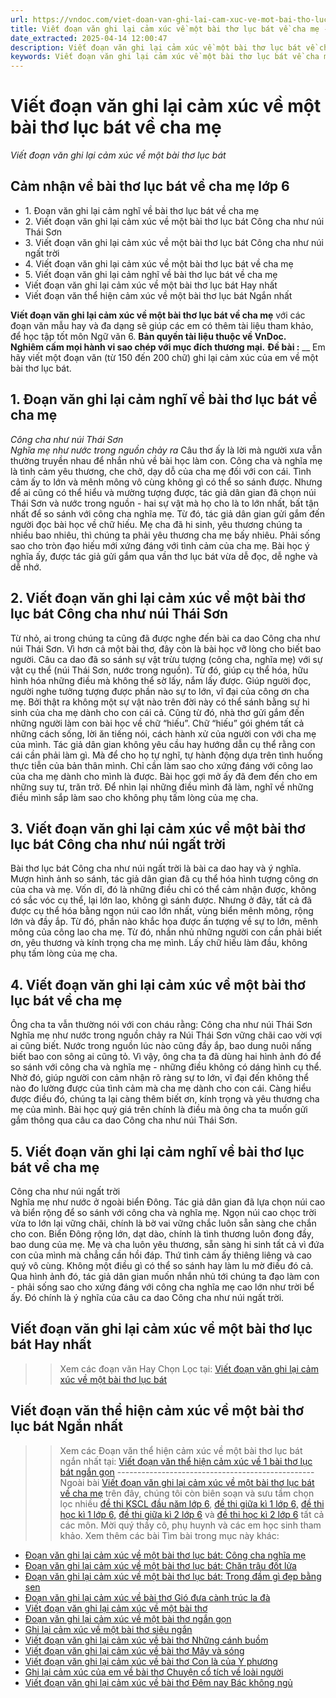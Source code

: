 ```yaml
---
url: https://vndoc.com/viet-doan-van-ghi-lai-cam-xuc-ve-mot-bai-tho-luc-bat-ve-cha-me-249828
title: Viết đoạn văn ghi lại cảm xúc về một bài thơ lục bát về cha mẹ - Viết đoạn văn ghi lại cảm xúc về một bài thơ lục bát - VnDoc.com
date_extracted: 2025-04-14 12:00:47
description: Viết đoạn văn ghi lại cảm xúc về một bài thơ lục bát về cha mẹ được biên soạn nhằm giúp các em HS đạt kết quả tốt trong quá trình làm bài tập và học tập môn Ngữ văn lớp 6.
keywords: Viết đoạn văn ghi lại cảm xúc về một bài thơ lục bát về cha mẹ,Viết đoạn văn ghi lại cảm xúc về một bài thơ lục bát Công cha như núi Thái Sơn,Cảm nghĩ về bài thơ lục bát Công cha như núi ngất trời,Viết đoạn văn ghi lại cảm nghĩ về bài thơ lục bát Công cha như núi ngất trời,viết đoạn văn ghi lại cảm xúc về một bài thơ lục bát,Viết một đoạn văn ghi lại cảm xúc về một bài thơ lục bát ngắn nhất,Viết đoạn văn ghi lại cảm xúc về một bài thơ lục bát ngắn gọn,Công cha như núi ngất trời,công cha như núi
---
```


# Viết đoạn văn ghi lại cảm xúc về một bài thơ lục bát về cha mẹ
 _Viết đoạn văn ghi lại cảm xúc về một bài thơ lục bát_
## **Cảm nhận về bài thơ lục bát về cha mẹ lớp 6**
  * 1\. Đoạn văn ghi lại cảm nghĩ về bài thơ lục bát về cha mẹ
  * 2\. Viết đoạn văn ghi lại cảm xúc về một bài thơ lục bát Công cha như núi Thái Sơn
  * 3\. Viết đoạn văn ghi lại cảm xúc về một bài thơ lục bát Công cha như núi ngất trời
  * 4\. Viết đoạn văn ghi lại cảm xúc về một bài thơ lục bát về cha mẹ
  * 5\. Viết đoạn văn ghi lại cảm nghĩ về bài thơ lục bát về cha mẹ
  * Viết đoạn văn ghi lại cảm xúc về một bài thơ lục bát Hay nhất
  * Viết đoạn văn thể hiện cảm xúc về một bài thơ lục bát Ngắn nhất

**Viết đoạn văn ghi lại cảm xúc về một bài thơ lục bát về cha mẹ** với các đoạn văn mẫu hay và đa dạng sẽ giúp các em có thêm tài liệu tham khảo, để học tập tốt môn Ngữ văn 6.
**Bản quyền tài liệu thuộc về VnDoc.  
Nghiêm cấm mọi hành vi sao chép với mục đích thương mại.**
**Đề bài :** __ Em hãy viết một đoạn văn \(từ 150 đến 200 chữ\) ghi lại cảm xúc của em về một bài thơ lục bát.
## **1\. Đoạn văn ghi lại cảm nghĩ về bài thơ lục bát về cha mẹ**
 _Công cha như núi Thái Sơn_  
 _Nghĩa mẹ như nước trong nguồn chảy ra_
Câu thơ ấy là lời mà người xưa vẫn thường truyền nhau để nhắn nhủ về bài học làm con. Công cha và nghĩa mẹ là tình cảm yêu thương, che chở, dạy dỗ của cha mẹ đối với con cái. Tình cảm ấy to lớn và mênh mông vô cùng không gì có thể so sánh được. Nhưng để ai cũng có thể hiểu và mường tượng được, tác giả dân gian đã chọn núi Thái Sơn và nước trong nguồn - hai sự vật mà họ cho là to lớn nhất, bất tận nhất để so sánh với công cha nghĩa mẹ. Từ đó, tác giả dân gian gửi gắm đến người đọc bài học về chữ hiếu. Mẹ cha đã hi sinh, yêu thương chúng ta nhiều bao nhiêu, thì chúng ta phải yêu thương cha mẹ bấy nhiêu. Phải sống sao cho tròn đạo hiếu mới xứng đáng với tình cảm của cha mẹ. Bài học ý nghĩa ấy, được tác giả gửi gắm qua vần thơ lục bát vừa dễ đọc, dễ nghe và dễ nhớ.
## **2\. Viết đoạn văn ghi lại cảm xúc về một bài thơ lục bát Công cha như núi Thái Sơn**
Từ nhỏ, ai trong chúng ta cũng đã được nghe đến bài ca dao Công cha như núi Thái Sơn. Vì hơn cả một bài thơ, đây còn là bài học vỡ lòng cho biết bao người. Câu ca dao đã so sánh sự vật trừu tượng \(công cha, nghĩa mẹ\) với sự vật cụ thể \(núi Thái Sơn, nước trong nguồn\). Từ đó, giúp cụ thể hóa, hữu hình hóa những điều mà không thể sờ lấy, nắm lấy được. Giúp người đọc, người nghe tưởng tượng được phần nào sự to lớn, vĩ đại của công ơn cha mẹ. Bởi thật ra không một sự vật nào trên đời này có thể sánh bằng sự hi sinh của cha mẹ dành cho con cái cả. Cũng từ đó, nhà thơ gửi gắm đến những người làm con bài học về chữ “hiếu”. Chữ “hiếu” gói ghém tất cả những cách sống, lời ăn tiếng nói, cách hành xử của người con với cha mẹ của mình. Tác giả dân gian không yêu cầu hay hướng dẫn cụ thể rằng con cái cần phải làm gì. Mà để cho họ tự nghĩ, tự hành động dựa trên tình huống thực tiễn của bản thân mình. Chỉ cần làm sao cho xứng đáng với công lao của cha mẹ dành cho mình là được. Bài học gợi mở ấy đã đem đến cho em những suy tư, trăn trở. Để nhìn lại những điều mình đã làm, nghĩ về những điều mình sắp làm sao cho không phụ tấm lòng của mẹ cha.
## **3\. Viết đoạn văn ghi lại cảm xúc về một bài thơ lục bát Công cha như núi ngất trời**
Bài thơ lục bát Công cha như núi ngất trời là bài ca dao hay và ý nghĩa. Mượn hình ảnh so sánh, tác giả dân gian đã cụ thể hóa hình tượng công ơn của cha và mẹ. Vốn dĩ, đó là những điều chỉ có thể cảm nhận được, không có sắc vóc cụ thể, lại lớn lao, không gì sánh được. Nhưng ở đây, tất cả đã được cụ thể hóa bằng ngọn núi cao lớn nhất, vùng biển mênh mông, rộng lớn và đầy ắp. Từ đó, phần nào khắc họa được ấn tượng về sự to lớn, mênh mông của công lao cha mẹ. Từ đó, nhắn nhủ những người con cần phải biết ơn, yêu thương và kính trọng cha mẹ mình. Lấy chữ hiếu làm đầu, không phụ tấm lòng của mẹ cha.
## **4\. Viết đoạn văn ghi lại cảm xúc về một bài thơ lục bát về cha mẹ**
Ông cha ta vẫn thường nói với con cháu rằng:
Công cha như núi Thái Sơn   
Nghĩa mẹ như nước trong nguồn chảy ra
Núi Thái Sơn vững chãi cao vời vợi ai cũng biết. Nước trong nguồn lúc nào cũng đầy ắp, bao dung nuôi nấng biết bao con sông ai cũng tỏ. Vì vậy, ông cha ta đã dùng hai hình ảnh đó để so sánh với công cha và nghĩa mẹ - những điều không có dáng hình cụ thể. Nhờ đó, giúp người con cảm nhận rõ ràng sự to lớn, vĩ đại đến không thể nào đo lường được của tình cảm mà cha mẹ dành cho con cái. Càng hiểu được điều đó, chúng ta lại càng thêm biết ơn, kính trọng và yêu thương cha mẹ của mình. Bài học quý giá trên chính là điều mà ông cha ta muốn gửi gắm thông qua câu ca dao Công cha như núi Thái Sơn.
## **5\. Viết đoạn văn ghi lại cảm nghĩ về bài thơ lục bát về cha mẹ**
Công cha như núi ngất trời   
Nghĩa mẹ như nước ở ngoài biển Đông.
Tác giả dân gian đã lựa chọn núi cao và biển rộng để so sánh với công cha và nghĩa mẹ. Ngọn núi cao chọc trời vừa to lớn lại vững chãi, chính là bờ vai vững chắc luôn sẵn sàng che chắn cho con. Biển Đông rộng lớn, dạt dào, chính là tình thương luôn đong đầy, bao dung của mẹ. Mẹ và cha luôn yêu thương, sẵn sàng hi sinh tất cả vì đứa con của mình mà chẳng cần hồi đáp. Thứ tình cảm ấy thiêng liêng và cao quý vô cùng. Không một điều gì có thể so sánh hay làm lu mờ điều đó cả. Qua hình ảnh đó, tác giả dân gian muốn nhắn nhủ tới chúng ta đạo làm con - phải sống sao cho xứng đáng với công cha nghĩa mẹ cao lớn như trời bể ấy. Đó chính là ý nghĩa của câu ca dao Công cha như núi ngất trời.
## **Viết đoạn văn ghi lại cảm xúc về một bài thơ lục bát Hay nhất**
>> Xem các đoạn văn Hay Chọn Lọc tại: [Viết đoạn văn ghi lại cảm xúc về một bài thơ lục bát](<https://vndoc.com/viet-doan-van-ghi-lai-cam-xuc-ve-mot-bai-tho-luc-bat-244732>)
## **Viết đoạn văn thể hiện cảm xúc về một bài thơ lục bát Ngắn nhất**
>> Xem các Đoạn văn thể hiện cảm xúc về một bài thơ lục bát ngắn nhất tại: [Viết đoạn văn thể hiện cảm xúc về 1 bài thơ lục bát ngắn gọn](<https://vndoc.com/viet-doan-van-the-hien-cam-xuc-ve-mot-bai-tho-luc-bat-ngan-nhat-248869>)
\-------------------------------------------------
Ngoài bài [Viết đoạn văn ghi lại cảm xúc về một bài thơ lục bát về cha mẹ](<https://vndoc.com/viet-doan-van-ghi-lai-cam-xuc-ve-mot-bai-tho-luc-bat-ve-cha-me-249828>) trên đây, chúng tôi còn biên soạn và sưu tầm chọn lọc nhiều [đề thi KSCL đầu năm lớp 6](<https://vndoc.com/khao-sat-chat-luong-dau-nam-lop6>), [đề thi giữa kì 1 lớp 6,](<https://vndoc.com/de-thi-giua-ki-1-lop6>) [đề thi học kì 1 lớp 6,](<https://vndoc.com/de-thi-hoc-ki-1-lop6>) [đề thi giữa kì 2 lớp 6](<https://vndoc.com/de-thi-giua-ki-2-lop6>) và [đề thi học kì 2 lớp 6](<https://vndoc.com/de-thi-hoc-ki-2-lop6>) tất cả các môn. Mời quý thầy cô, phụ huynh và các em học sinh tham khảo.
Xem thêm các bài Tìm bài trong mục này khác:
  * [Đoạn văn ghi lại cảm xúc về một bài thơ lục bát: Công cha nghĩa mẹ](</viet-doan-van-ghi-lai-cam-xuc-ve-mot-bai-tho-luc-bat-cong-cha-nghia-me-249831>)
  * [Đoạn văn ghi lại cảm xúc về một bài thơ lục bát: Chăn trâu đốt lửa](</viet-doan-van-ghi-lai-cam-xuc-ve-mot-bai-tho-luc-bat-chan-trau-dot-lua-249834>)
  * [Đoạn văn ghi lại cảm xúc về một bài thơ lục bát: Trong đầm gì đẹp bằng sen](</viet-doan-van-ghi-lai-cam-xuc-ve-mot-bai-tho-luc-bat-trong-dam-gi-dep-bang-sen-249840>)
  * [Đoạn văn ghi lại cảm xúc về bài thơ Gió đưa cành trúc la đà](</viet-doan-van-ghi-lai-cam-xuc-ve-bai-tho-luc-bat-gio-dua-canh-truc-la-da-280516>)
  * [Viết đoạn văn ghi lại cảm xúc về một bài thơ](</viet-doan-van-ghi-lai-cam-xuc-ve-mot-bai-tho-256574>)
  * [Đoạn văn ghi lại cảm xúc về một bài thơ ngắn gọn](</doan-van-ghi-lai-cam-xuc-ve-mot-bai-tho-ngan-gon-256575>)
  * [Ghi lại cảm xúc về một bài thơ siêu ngắn](</ghi-lai-cam-xuc-ve-mot-bai-tho-sieu-ngan-256577>)
  * [Viết đoạn văn ghi lại cảm xúc về bài thơ Những cánh buồm](</viet-doan-van-ghi-lai-cam-xuc-ve-bai-tho-nhung-canh-buom-256676>)
  * [Viết đoạn văn ghi lại cảm xúc về bài thơ Mây và sóng](</viet-doan-van-ghi-lai-cam-xuc-ve-bai-tho-may-va-song-256679>)
  * [Viết đoạn văn ghi lại cảm xúc về bài thơ Con là của Y phương](</viet-doan-van-ghi-lai-cam-xuc-ve-bai-tho-con-la-cua-y-phuong-256682>)
  * [Ghi lại cảm xúc của em về bài thơ Chuyện cổ tích về loài người](</viet-doan-van-ghi-lai-cam-xuc-cua-em-ve-bai-tho-chuyen-co-tich-ve-loai-nguoi-265044>)
  * [Viết đoạn văn ghi lại cảm xúc về bài thơ Đêm nay Bác không ngủ](</van-mau-lop-6-cam-nhan-ve-bai-tho-dem-nay-bac-khong-ngu-cua-minh-hue-122621>)

